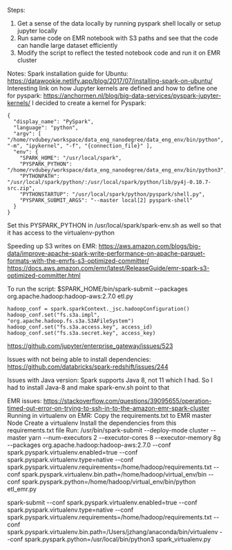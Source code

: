 Steps:
1. Get a sense of the data locally by running pyspark shell locally or setup jupyter locally
2. Run same code on EMR notebook with S3 paths and see that the code can handle large dataset efficiently
3. Modify the script to reflect the tested notebook code and run it on EMR cluster

Notes:
Spark installation guide for Ubuntu:
https://datawookie.netlify.app/blog/2017/07/installing-spark-on-ubuntu/
Interesting link on how Jupyter kernels are defined and how to define one for pyspark:
https://anchormen.nl/blog/big-data-services/pyspark-jupyter-kernels/
I decided to create a kernel for Pyspark:
```
{
  "display_name": "PySpark",
  "language": "python",
  "argv": [ "/home/rvdubey/workspace/data_eng_nanodegree/data_eng_env/bin/python", "-m", "ipykernel", "-f", "{connection_file}" ],
  "env": {
    "SPARK_HOME": "/usr/local/spark",
    "PYSPARK_PYTHON": "/home/rvdubey/workspace/data_eng_nanodegree/data_eng_env/bin/python3",
    "PYTHONPATH": "/usr/local/spark/python/:/usr/local/spark/python/lib/py4j-0.10.7-src.zip",
    "PYTHONSTARTUP": "/usr/local/spark/python/pyspark/shell.py",
    "PYSPARK_SUBMIT_ARGS": "--master local[2] pyspark-shell"
  }
}
```
Set this PYSPARK_PYTHON in /usr/local/spark/spark-env.sh as well so that it has access to the virtualenv-python

Speeding up S3 writes on EMR:
https://aws.amazon.com/blogs/big-data/improve-apache-spark-write-performance-on-apache-parquet-formats-with-the-emrfs-s3-optimized-committer/
https://docs.aws.amazon.com/emr/latest/ReleaseGuide/emr-spark-s3-optimized-committer.html

To run the script:
$SPARK_HOME/bin/spark-submit --packages org.apache.hadoop:hadoop-aws:2.7.0 etl.py
```
hadoop_conf = spark.sparkContext._jsc.hadoopConfiguration()
hadoop_conf.set("fs.s3a.impl", "org.apache.hadoop.fs.s3a.S3AFileSystem")
hadoop_conf.set("fs.s3a.access.key", access_id)
hadoop_conf.set("fs.s3a.secret.key", access_key)
```
https://github.com/jupyter/enterprise_gateway/issues/523

Issues with not being able to install dependencies:
https://github.com/databricks/spark-redshift/issues/244

Issues with Java version: Spark supports Java 8, not 11 which I had. So I had to install Java-8 and make spark-env.sh point to that

EMR issues:
https://stackoverflow.com/questions/39095655/operation-timed-out-error-on-trying-to-ssh-in-to-the-amazon-emr-spark-cluster
Running in virtualenv on EMR:
Copy the requirements.txt to EMR master Node
Create a virtualenv
Install the dependencies from this requirements.txt file
Run:
/usr/bin/spark-submit --deploy-mode cluster --master yarn --num-executors 2 --executor-cores 8 --executor-memory 8g --packages org.apache.hadoop:hadoop-aws:2.7.0 --conf spark.pyspark.virtualenv.enabled=true --conf spark.pyspark.virtualenv.type=native --conf spark.pyspark.virtualenv.requirements=/home/hadoop/requirements.txt  --conf spark.pyspark.virtualenv.bin.path=/home/hadoop/virtual_env/bin --conf spark.pyspark.python=/home/hadoop/virtual_env/bin/python etl_emr.py

spark-submit --conf spark.pyspark.virtualenv.enabled=true  --conf spark.pyspark.virtualenv.type=native --conf spark.pyspark.virtualenv.requirements=/home/hadoop/requirements.txt --conf spark.pyspark.virtualenv.bin.path=/Users/jzhang/anaconda/bin/virtualenv --conf spark.pyspark.python=/usr/local/bin/python3 spark_virtualenv.py
